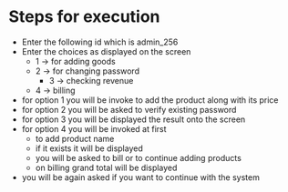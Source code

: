 # Steps for execution #
-  Enter the following id which is admin_256
- Enter the choices as displayed on the screen
	- 1 -> for adding goods
	- 2 -> for changing password
     	- 3 -> checking revenue
	- 4 -> billing
- for option 1 you will be invoke to add the product along with its price
- for option 2 you will be asked to verify existing password
- for option 3 you will be displayed the result onto the screen
- for option 4 you will be invoked at first
	- to add product name
	- if it exists it will be displayed
	- you will be asked to bill or to continue adding products
	- on billing grand total will be displayed
- you will be again asked if you want to continue with the system
